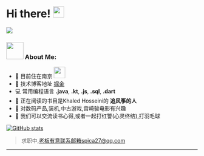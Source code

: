 # Hi there! <img src="https://github.com/TheDudeThatCode/TheDudeThatCode/blob/master/Assets/Hi.gif" width="29px">


![](https://camo.githubusercontent.com/992babdffd8c74a1502de375fbdf7e4d54773242/68747470733a2f2f6d656469612e67697068792e636f6d2f6d656469612f53576f536b4e36447854737a71494b4571762f67697068792e676966)

### <img src="https://github.com/TheDudeThatCode/TheDudeThatCode/blob/master/Assets/Developer.gif" width="45px"> About Me:
- 🏦 目前住在南京
      <img src="https://media.giphy.com/media/WUlplcMpOCEmTGBtBW/giphy.gif" width="30">
- 📝 技术博客地址 [掘金](https://juejin.cn/user/958429872787630) 
- 💻 常用编程语言 **.java**, **.kt**, **.js**, **.sql**, **.dart**
- 📖 正在阅读的书目是Khaled Hosseini的 **追风筝的人** 
- 💬 对数码产品,装机,中古游戏,宫崎骏电影有兴趣
- 👯 我们可以交流读书心得,或者一起打红警(心灵终结),打羽毛球


[![GitHub stats](https://github-readme-stats.vercel.app/api?username=yangSpica27)](https://github.com/anuraghazra/github-readme-stats)

  
> 求职中,老板有意联系邮箱spica27@qq.com


---
